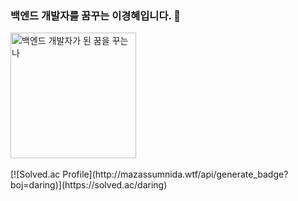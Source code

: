 ### 백엔드 개발자를 꿈꾸는 이경혜입니다. 👋
<img width="201" alt="백엔드 개발자가 된 꿈을 꾸는 나" src="https://github.com/darimi100/darimi100/assets/105377694/8ee5e1d6-f8bc-427a-a70c-d8c1fe9fd376">
<br><br>
[![Solved.ac Profile](http://mazassumnida.wtf/api/generate_badge?boj=daring)](https://solved.ac/daring)
<br>

<!--
**darimi100/darimi100** is a ✨ _special_ ✨ repository because its `README.md` (this file) appears on your GitHub profile.

Here are some ideas to get you started:

- 🔭 I’m currently working on ...
- 🌱 I’m currently learning ...
- 👯 I’m looking to collaborate on ...
- 🤔 I’m looking for help with ...
- 💬 Ask me about ...
- 📫 How to reach me: ...
- 😄 Pronouns: ...
- ⚡ Fun fact: ...
-->
